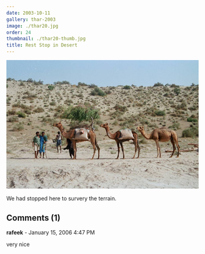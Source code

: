 ```yaml
---
date: 2003-10-11
gallery: thar-2003
image: ./thar20.jpg
order: 24
thumbnail: ./thar20-thumb.jpg
title: Rest Stop in Desert
---
```


![Rest Stop in Desert](./thar20.jpg)

We had stopped here to survery the terrain.

<div id="comments">

## Comments (1)

<div id="comment">

**rafeek** - January 15, 2006  4:47 PM

very nice

</div>

</div>